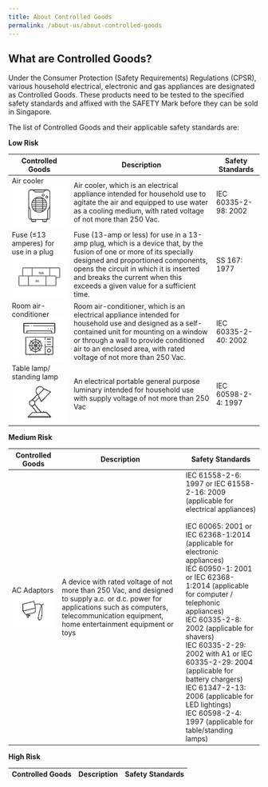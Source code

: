 ```yaml
---
title: About Controlled Goods
permalink: /about-us/about-controlled-goods
---
```

## What are Controlled Goods?
Under the Consumer Protection (Safety Requirements) Regulations (CPSR), various household electrical, electronic and gas appliances are designated as Controlled Goods. These products need to be tested to the specified safety standards and affixed with the SAFETY Mark before they can be sold in Singapore.

The list of Controlled Goods and their applicable safety standards are:

**Low Risk**

|Controlled Goods|Description|Safety Standards|
| --- | --- | --- |
|Air cooler ![air cooler](/images/about-us/33-categories-controlled-goods/air-cooler.png)|Air cooler, which is an electrical appliance intended for household use to agitate the air and equipped to use water as a cooling medium, with rated voltage of not more than 250 Vac.|IEC 60335-2-98: 2002|
|Fuse (≤13 amperes) for use in a plug ![fuse](/images/about-us/33-categories-controlled-goods/fuse.png)|Fuse (13-amp or less) for use in a 13-amp plug, which is a device that, by the fusion of one or more of its specially designed and proportioned components, opens the circuit in which it is inserted and breaks the current when this exceeds a given value for a sufficient time.|SS 167: 1977|
|Room air-conditioner ![room air conditioner](/images/about-us/33-categories-controlled-goods/room-air-conditioner.png)|Room air-conditioner, which is an electrical appliance intended for household use and designed as a self-contained unit for mounting on a window or through a wall to provide conditioned air to an enclosed area, with rated voltage of not more than 250 Vac.|IEC 60335-2-40: 2002|
|Table lamp/ standing lamp ![table lamp](/images/about-us/33-categories-controlled-goods/table-lamp.png)|An electrical portable general purpose luminary intended for household use with supply voltage of not more than 250 Vac|IEC 60598-2-4: 1997|

**Medium Risk**

|Controlled Goods|Description|Safety Standards|
| --- | --- | --- |
|AC Adaptors ![ac adaptors](/images/about-us/33-categories-controlled-goods/ac-adaptors.png)|A device with rated voltage of not more than 250 Vac, and designed to supply a.c. or d.c. power for applications such as computers, telecommunication equipment, home entertainment equipment or toys|IEC 61558-2-6: 1997 or IEC 61558-2-16: 2009 (applicable for electrical appliances)<br> <br> IEC 60065: 2001 or IEC 62368-1:2014 (applicable for electronic appliances)<br> IEC 60950-1: 2001 or IEC 62368-1:2014 (applicable for computer / telephonic appliances)<br> IEC 60335-2-8: 2002 (applicable for shavers)<br> IEC 60335-2-29: 2002 with A1 or IEC 60335-2-29: 2004 (applicable for battery chargers)<br> IEC 61347-2-13: 2006 (applicable for LED lightings)<br> IEC 60598-2-4: 1997 (applicable for table/standing lamps)|


**High Risk**

|Controlled Goods|Description|Safety Standards|
| --- | --- | --- |
